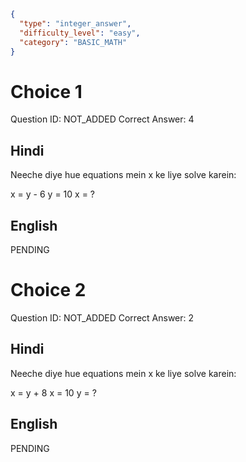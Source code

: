```json
{
  "type": "integer_answer",
  "difficulty_level": "easy",
  "category": "BASIC_MATH"
}
```

# Choice 1
Question ID: NOT_ADDED
Correct Answer: 4

## Hindi
Neeche diye hue equations mein x ke liye solve karein:

x = y - 6
y = 10
x = ?

## English
PENDING

# Choice 2
Question ID: NOT_ADDED
Correct Answer: 2

## Hindi
Neeche diye hue equations mein x ke liye solve karein:

x = y + 8
x = 10
y = ?

## English
PENDING
